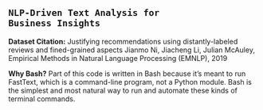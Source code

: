 **<pre style="font-size:18px">NLP-Driven Text Analysis for Business Insights</pre>**

**Dataset Citation:**
Justifying recommendations using distantly-labeled reviews and fined-grained aspects
Jianmo Ni, Jiacheng Li, Julian McAuley, Empirical Methods in Natural Language Processing (EMNLP), 2019



**Why Bash?** 
Part of this code is written in Bash because it’s meant to run FastText, which is a command-line program, not a Python module.
Bash is the simplest and most natural way to run and automate these kinds of terminal commands.

